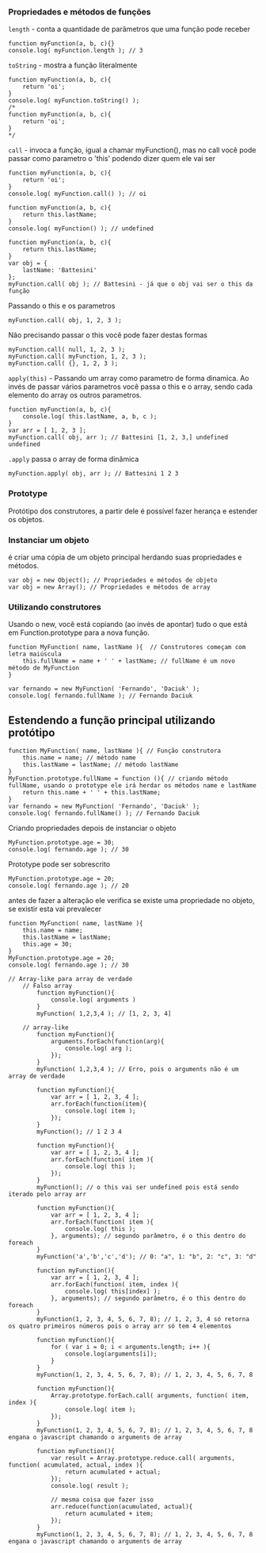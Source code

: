 ### Propriedades e métodos de funções
`length` - conta a quantidade de parâmetros que uma função pode receber
```
function myFunction(a, b, c){}
console.log( myFunction.length ); // 3
```
`toString` - mostra a função literalmente
```
function myFunction(a, b, c){
    return 'oi';
}
console.log( myFunction.toString() ); 
/* 
function myFunction(a, b, c){
    return 'oi';
} 
*/
```
`call` - invoca a função, igual a chamar myFunction(), mas no call você pode passar como parametro o 'this' podendo dizer quem ele vai ser 
```
function myFunction(a, b, c){
    return 'oi';
}
console.log( myFunction.call() ); // oi

function myFunction(a, b, c){
    return this.lastName;
}
console.log( myFunction() ); // undefined		

function myFunction(a, b, c){
    return this.lastName;
}
var obj = {
    lastName: 'Battesini'
};
myFunction.call( obj ); // Battesini - já que o obj vai ser o this da função 
```

Passando o this e os parametros	
```
myFunction.call( obj, 1, 2, 3 );
```
Não precisando passar o this você pode fazer destas formas 
```
myFunction.call( null, 1, 2, 3 );
myFunction.call( myFunction, 1, 2, 3 );
myFunction.call( {}, 1, 2, 3 );
```
`apply(this)` - Passando um array como parametro de forma dinamica. Ao invés de passar vários parametros você passa o this e o array, sendo cada elemento do array os outros parametros.
```
function myFunction(a, b, c){
    console.log( this.lastName, a, b, c );
}
var arr = [ 1, 2, 3 ];
myFunction.call( obj, arr ); // Battesini [1, 2, 3,] undefined undefined
```	

`.apply` passa o array de forma dinâmica
```
myFunction.apply( obj, arr ); // Battesini 1 2 3
```

### Prototype
Protótipo dos construtores, a partir dele é possível fazer herança e estender os objetos.

### Instanciar um objeto
é criar uma cópia de um objeto principal herdando suas propriedades e métodos.

```
var obj = new Object(); // Propriedades e métodos de objeto
var obj = new Array(); // Propriedades e métodos de array
```

### Utilizando construtores
Usando o new, você está copiando (ao invés de apontar) tudo o que está em Function.prototype para a nova função.
```
function MyFunction( name, lastName ){  // Construtores começam com letra maiúscula
    this.fullName = name + ' ' + lastName; // fullName é um novo método de MyFunction
}

var fernando = new MyFunction( 'Fernando', 'Daciuk' );
console.log( fernando.fullName ); // Fernando Daciuk

```

## Estendendo a função principal utilizando protótipo
```
function MyFunction( name, lastName ){ // Função construtora
    this.name = name; // método name
    this.lastName = lastName; // método lastName
}
MyFunction.prototype.fullName = function (){ // criando método fullName, usando o prototype ele irá herdar os métodos name e lastName
    return this.name + ' ' + this.lastName;
}
var fernando = new MyFunction( 'Fernando', 'Daciuk' );
console.log( fernando.fullName() ); // Fernando Daciuk
```

Criando propriedades depois de instanciar o objeto 
```
MyFunction.prototype.age = 30;
console.log( fernando.age ); // 30
```

Prototype pode ser sobrescrito
```
MyFunction.prototype.age = 20;
console.log( fernando.age ); // 20
```

antes de fazer a alteração ele verifica se existe uma propriedade no objeto, se existir esta vai prevalecer 
```
function MyFunction( name, lastName ){
    this.name = name;
    this.lastName = lastName;
    this.age = 30;
}
MyFunction.prototype.age = 20;
console.log( fernando.age ); // 30
```

	// Array-like para array de verdade
		// Falso array
			function myFunction(){
				console.log( arguments )
			}
			myFunction( 1,2,3,4 ); // [1, 2, 3, 4]

		// array-like
			function myFunction(){
				arguments.forEach(function(arg){
					console.log( arg );
				});			
			}
			myFunction( 1,2,3,4 ); // Erro, pois o arguments não é um array de verdade

			function myFunction(){
				var arr = [ 1, 2, 3, 4 ];
				arr.forEach(function(item){
					console.log( item );
				});			
			}
			myFunction(); // 1 2 3 4

			function myFunction(){
				var arr = [ 1, 2, 3, 4 ];
				arr.forEach(function( item ){
					console.log( this );
				});			
			}
			myFunction(); // o this vai ser undefined pois está sendo iterado pelo array arr

			function myFunction(){
				var arr = [ 1, 2, 3, 4 ];
				arr.forEach(function( item ){
					console.log( this );
				}, arguments); // segundo parâmetro, é o this dentro do foreach			
			}
			myFunction('a','b','c','d'); // 0: "a", 1: "b", 2: "c", 3: "d"

			function myFunction(){
				var arr = [ 1, 2, 3, 4 ];
				arr.forEach(function( item, index ){
					console.log( this[index] );
				}, arguments); // segundo parâmetro, é o this dentro do foreach			
			}
			myFunction(1, 2, 3, 4, 5, 6, 7, 8); // 1, 2, 3, 4 só retorna os quatro primeiros números pois o array arr só tem 4 elementos

			function myFunction(){
				for ( var i = 0; i < arguments.length; i++ ){
					console.log(arguments[i]);
				}		
			}
			myFunction(1, 2, 3, 4, 5, 6, 7, 8); // 1, 2, 3, 4, 5, 6, 7, 8

			function myFunction(){
				Array.prototype.forEach.call( arguments, function( item, index ){
					console.log( item );
				});	
			}
			myFunction(1, 2, 3, 4, 5, 6, 7, 8); // 1, 2, 3, 4, 5, 6, 7, 8 engana o javascript chamando o arguments de array

			function myFunction(){
				var result = Array.prototype.reduce.call( arguments, function( acumulated, actual, index ){
					return acumulated + actual;
				});	
				console.log( result );

				// mesma coisa que fazer isso 
				arr.reduce(function(acumulated, actual){
					return acumulated + item;
				});
			}
			myFunction(1, 2, 3, 4, 5, 6, 7, 8); // 1, 2, 3, 4, 5, 6, 7, 8 engana o javascript chamando o arguments de array
